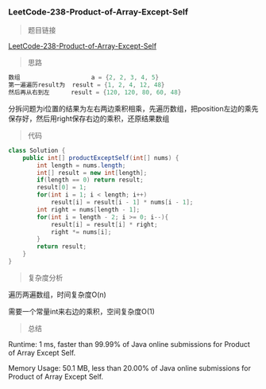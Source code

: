 ### LeetCode-238-Product-of-Array-Except-Self

> 题目链接

[LeetCode-238-Product-of-Array-Except-Self](https://leetcode.com/problems/product-of-array-except-self/)

> 思路

```java
数组                    a = {2, 2, 3, 4, 5}
第一遍遍历result为  result = {1, 2, 4, 12, 48}
然后再从右到左      result = {120, 120, 80, 60, 48}
```

分拆问题为i位置的结果为左右两边乘积相乘，先遍历数组，把position左边的乘先保存好，然后用right保存右边的乘积，还原结果数组

> 代码

```java
class Solution {
    public int[] productExceptSelf(int[] nums) {
        int length = nums.length;
        int[] result = new int[length];
        if(length == 0) return result;
        result[0] = 1;
        for(int i = 1; i < length; i++)
            result[i] = result[i - 1] * nums[i - 1];
        int right = nums[length - 1];
        for(int i = length - 2; i >= 0; i--){
            result[i] = result[i] * right;
            right *= nums[i];
        }
        return result;
    }
}
```

> 复杂度分析

遍历两遍数组，时间复杂度O(n)

需要一个常量int来右边的乘积，空间复杂度O(1)

> 总结

Runtime: 1 ms, faster than 99.99% of Java online submissions for Product of Array Except Self.

Memory Usage: 50.1 MB, less than 20.00% of Java online submissions for Product of Array Except Self.

